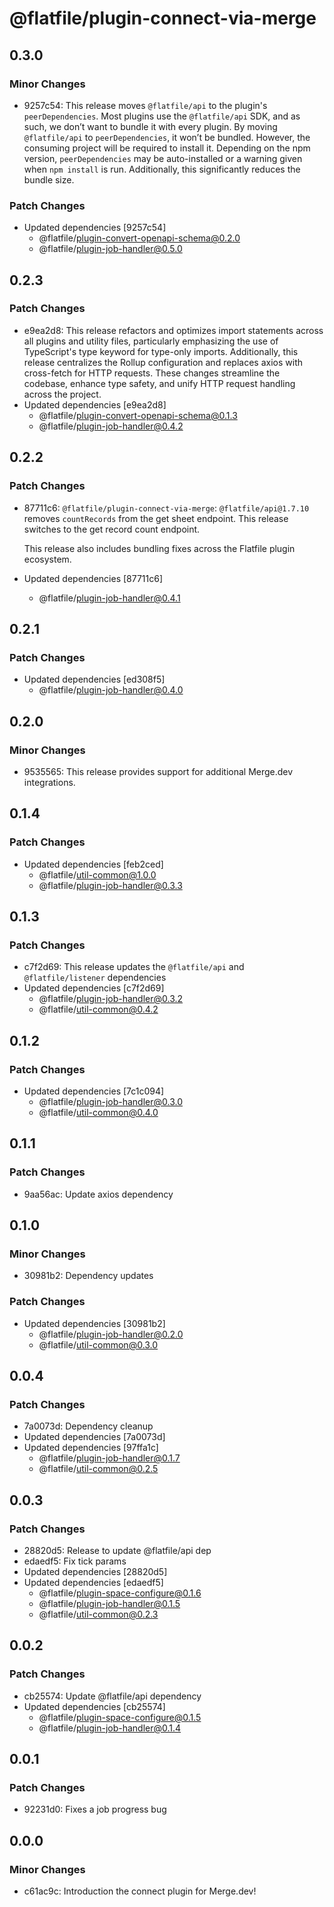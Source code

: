# @flatfile/plugin-connect-via-merge

## 0.3.0

### Minor Changes

- 9257c54: This release moves `@flatfile/api` to the plugin's `peerDependencies`. Most plugins use the `@flatfile/api` SDK, and as such, we don’t want to bundle it with every plugin. By moving `@flatfile/api` to `peerDependencies`, it won’t be bundled. However, the consuming project will be required to install it. Depending on the npm version, `peerDependencies` may be auto-installed or a warning given when `npm install` is run. Additionally, this significantly reduces the bundle size.

### Patch Changes

- Updated dependencies [9257c54]
  - @flatfile/plugin-convert-openapi-schema@0.2.0
  - @flatfile/plugin-job-handler@0.5.0

## 0.2.3

### Patch Changes

- e9ea2d8: This release refactors and optimizes import statements across all plugins and utility files, particularly emphasizing the use of TypeScript's type keyword for type-only imports. Additionally, this release centralizes the Rollup configuration and replaces axios with cross-fetch for HTTP requests. These changes streamline the codebase, enhance type safety, and unify HTTP request handling across the project.
- Updated dependencies [e9ea2d8]
  - @flatfile/plugin-convert-openapi-schema@0.1.3
  - @flatfile/plugin-job-handler@0.4.2

## 0.2.2

### Patch Changes

- 87711c6: `@flatfile/plugin-connect-via-merge`: `@flatfile/api@1.7.10` removes `countRecords` from the get sheet endpoint. This release switches to the get record count endpoint.

  This release also includes bundling fixes across the Flatfile plugin ecosystem.

- Updated dependencies [87711c6]
  - @flatfile/plugin-job-handler@0.4.1

## 0.2.1

### Patch Changes

- Updated dependencies [ed308f5]
  - @flatfile/plugin-job-handler@0.4.0

## 0.2.0

### Minor Changes

- 9535565: This release provides support for additional Merge.dev integrations.

## 0.1.4

### Patch Changes

- Updated dependencies [feb2ced]
  - @flatfile/util-common@1.0.0
  - @flatfile/plugin-job-handler@0.3.3

## 0.1.3

### Patch Changes

- c7f2d69: This release updates the `@flatfile/api` and `@flatfile/listener` dependencies
- Updated dependencies [c7f2d69]
  - @flatfile/plugin-job-handler@0.3.2
  - @flatfile/util-common@0.4.2

## 0.1.2

### Patch Changes

- Updated dependencies [7c1c094]
  - @flatfile/plugin-job-handler@0.3.0
  - @flatfile/util-common@0.4.0

## 0.1.1

### Patch Changes

- 9aa56ac: Update axios dependency

## 0.1.0

### Minor Changes

- 30981b2: Dependency updates

### Patch Changes

- Updated dependencies [30981b2]
  - @flatfile/plugin-job-handler@0.2.0
  - @flatfile/util-common@0.3.0

## 0.0.4

### Patch Changes

- 7a0073d: Dependency cleanup
- Updated dependencies [7a0073d]
- Updated dependencies [97ffa1c]
  - @flatfile/plugin-job-handler@0.1.7
  - @flatfile/util-common@0.2.5

## 0.0.3

### Patch Changes

- 28820d5: Release to update @flatfile/api dep
- edaedf5: Fix tick params
- Updated dependencies [28820d5]
- Updated dependencies [edaedf5]
  - @flatfile/plugin-space-configure@0.1.6
  - @flatfile/plugin-job-handler@0.1.5
  - @flatfile/util-common@0.2.3

## 0.0.2

### Patch Changes

- cb25574: Update @flatfile/api dependency
- Updated dependencies [cb25574]
  - @flatfile/plugin-space-configure@0.1.5
  - @flatfile/plugin-job-handler@0.1.4

## 0.0.1

### Patch Changes

- 92231d0: Fixes a job progress bug

## 0.0.0

### Minor Changes

- c61ac9c: Introduction the connect plugin for Merge.dev!
